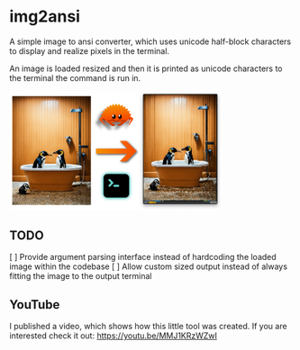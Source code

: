 # img2ansi

A simple image to ansi converter, which uses unicode half-block characters to display and realize pixels in the terminal.

An image is loaded resized and then it is printed as unicode characters to the terminal the command is run in.

<img src="./thumbnail.png" width="75%" />


## TODO

[ ] Provide argument parsing interface instead of hardcoding the loaded image within the codebase
[ ] Allow custom sized output instead of always fitting the image to the output terminal

## YouTube

I published a video, which shows how this little tool was created. If you are interested check it out: https://youtu.be/MMJ1KRzWZwI
